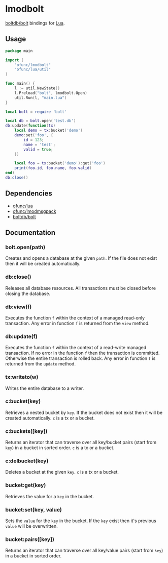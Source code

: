 # lmodbolt

[boltdb/bolt](https://github.com/boltdb/bolt) bindings for [Lua](https://github.com/ofunc/lua).

## Usage

```go
package main

import (
	"ofunc/lmodbolt"
	"ofunc/lua/util"
)

func main() {
	l := util.NewState()
	l.Preload("bolt", lmodbolt.Open)
	util.Run(l, "main.lua")
}
```

```lua
local bolt = require 'bolt'

local db = bolt.open('test.db')
db:update(function(tx)
	local demo = tx:bucket('demo')
	demo:set('foo', {
		id = 123;
		name = 'test';
		valid = true;
	})

	local foo = tx:bucket('demo'):get('foo')
	print(foo.id, foo.name, foo.valid)
end)
db:close()
```

## Dependencies

* [ofunc/lua](https://github.com/ofunc/lua)
* [ofunc/lmodmsgpack](https://github.com/ofunc/lmodmsgpack)
* [boltdb/bolt](https://github.com/boltdb/bolt)

## Documentation

### bolt.open(path)

Creates and opens a database at the given `path`.
If the file does not exist then it will be created automatically.

### db:close()

Releases all database resources.
All transactions must be closed before closing the database.

### db:view(f)

Executes the function `f` within the context of a managed read-only transaction.
Any error in function `f` is returned from the `view` method.

### db:update(f)

Executes the function `f` within the context of a read-write managed transaction.
If no error in the function `f` then the transaction is committed.
Otherwise the entire transaction is rolled back.
Any error in function `f` is returned from the `update` method.

### tx:writeto(w)

Writes the entire database to a writer.

### c:bucket(key)

Retrieves a nested bucket by `key`.
If the bucket does not exist then it will be created automatically.
`c` is a tx or a bucket.

### c:buckets([key])

Returns an iterator that can traverse over all key/bucket pairs (start from `key`) in a bucket in sorted order.
`c` is a tx or a bucket.

### c:delbucket(key)

Deletes a bucket at the given `key`.
`c` is a tx or a bucket.

### bucket:get(key)

Retrieves the value for a `key` in the bucket.

### bucket:set(key, value)

Sets the `value` for the `key` in the bucket.
If the `key` exist then it's previous `value` will be overwritten.

### bucket:pairs([key])

Returns an iterator that can traverse over all key/value pairs (start from `key`) in a bucket in sorted order.
